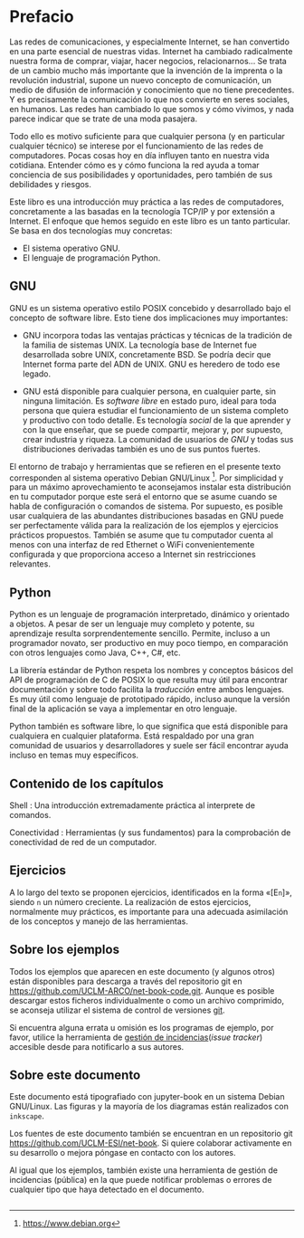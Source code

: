 # Prefacio

Las redes de comunicaciones, y especialmente Internet, se han convertido en una parte
esencial de nuestras vidas. Internet ha cambiado radicalmente nuestra forma de comprar,
viajar, hacer negocios, relacionarnos... Se trata de un cambio mucho más importante que
la invención de la imprenta o la revolución industrial, supone un nuevo concepto de
comunicación, un medio de difusión de información y conocimiento que no tiene
precedentes. Y es precisamente la comunicación lo que nos convierte en seres sociales, en humanos. Las redes han cambiado lo que somos y cómo vivimos, y nada parece indicar que se trate de una moda pasajera.

Todo ello es motivo suficiente para que cualquier persona (y en particular cualquier
técnico) se interese por el funcionamiento de las redes de computadores. Pocas cosas hoy
en día influyen tanto en nuestra vida cotidiana. Entender cómo es y cómo funciona la red
ayuda a tomar conciencia de sus posibilidades y oportunidades, pero también de sus
debilidades y riesgos.

Este libro es una introducción muy práctica a las redes de computadores, concretamente a
las basadas en la tecnología TCP/IP y por extensión a Internet. El enfoque que hemos
seguido en este libro es un tanto particular. Se basa en dos tecnologías muy concretas:

- El sistema operativo GNU.
- El lenguaje de programación Python.


## GNU

GNU es un sistema operativo estilo POSIX concebido y desarrollado bajo el concepto de
software libre. Esto tiene dos implicaciones muy importantes:

- GNU incorpora todas las ventajas prácticas y técnicas de la tradición de la
  familia de sistemas UNIX. La tecnología base de Internet fue desarrollada sobre
  UNIX, concretamente BSD. Se podría decir que Internet forma parte del
  ADN de UNIX. GNU es heredero de todo ese legado.

- GNU está disponible para cualquier persona, en cualquier parte, sin ninguna
  limitación. Es *software libre* en estado puro, ideal para toda persona que quiera
  estudiar el funcionamiento de un sistema completo y productivo con todo detalle. Es
  tecnología *social* de la que aprender y con la que enseñar, que se puede
  compartir, mejorar y, por supuesto, crear industria y riqueza. La comunidad de usuarios de *GNU* y todas sus distribuciones derivadas también es uno de sus puntos
  fuertes.

El entorno de trabajo y herramientas que se refieren en el presente texto corresponden al sistema operativo Debian GNU/Linux [^1]. Por simplicidad y para un máximo
aprovechamiento te aconsejamos instalar esta distribución en tu computador porque este
será el entorno que se asume cuando se habla de configuración o comandos de sistema. Por
supuesto, es posible usar cualquiera de las abundantes distribuciones basadas en GNU puede ser perfectamente válida para la realización de los ejemplos y ejercicios prácticos propuestos. También se asume que tu computador cuenta al menos con una interfaz de red Ethernet o WiFi convenientemente configurada y que proporciona acceso a Internet sin restricciones relevantes.

[^1]: https://www.debian.org


## Python

Python es un lenguaje de programación interpretado, dinámico y orientado a objetos. A
pesar de ser un lenguaje muy completo y potente, su aprendizaje resulta sorprendentemente sencillo. Permite, incluso a un programador novato, ser productivo en muy poco tiempo, en comparación con otros lenguajes como Java, C++, C#, etc.

La librería estándar de Python respeta los nombres y conceptos básicos del API de
programación de C de POSIX lo que resulta muy útil para encontrar documentación y
sobre todo facilita la *traducción* entre ambos lenguajes. Es muy útil como lenguaje
de prototipado rápido, incluso aunque la versión final de la aplicación se vaya a
implementar en otro lenguaje.

Python también es software libre, lo que significa que está disponible para cualquiera en cualquier plataforma. Está respaldado por una gran comunidad de usuarios y desarrolladores y suele ser fácil encontrar ayuda incluso en temas muy específicos.


## Contenido de los capítulos


Shell
: Una introducción extremadamente práctica al interprete de comandos.

Conectividad
: Herramientas (y sus fundamentos) para la comprobación de conectividad de red de un
computador.


## Ejercicios

A lo largo del texto se proponen ejercicios, identificados en la forma «[E`n`]», siendo
`n` un número creciente. La realización de estos ejercicios, normalmente muy prácticos, es importante para una adecuada asimilación de los conceptos y manejo de las herramientas.


## Sobre los ejemplos

Todos los ejemplos que aparecen en este documento (y algunos otros) están disponibles para descarga a través del repositorio git en https://github.com/UCLM-ARCO/net-book-code.git.
Aunque es posible descargar estos ficheros individualmente o como un archivo comprimido,
se aconseja utilizar el sistema de control de versiones
[git](https://git-scm.com).

Si encuentra alguna errata u omisión es los programas de ejemplo, por favor, utilice la
herramienta de [gestión de incidencias](https://github.com/UCLM-ARCO/net-book-code/issues)(*issue tracker*) accesible desde para notificarlo a sus autores.


## Sobre este documento

Este documento está tipografiado con jupyter-book en un sistema Debian GNU/Linux. Las
figuras y la mayoría de los diagramas están realizados con `inkscape`.

Los fuentes de este documento también se encuentran en un repositorio git
https://github.com/UCLM-ESI/net-book. Si quiere colaborar activamente en su desarrollo o
mejora póngase en contacto con los autores.

Al igual que los ejemplos, también existe una herramienta de gestión de incidencias
(pública) en la que puede notificar problemas o errores de cualquier tipo que haya
detectado en el documento.


```{tableofcontents}
```
